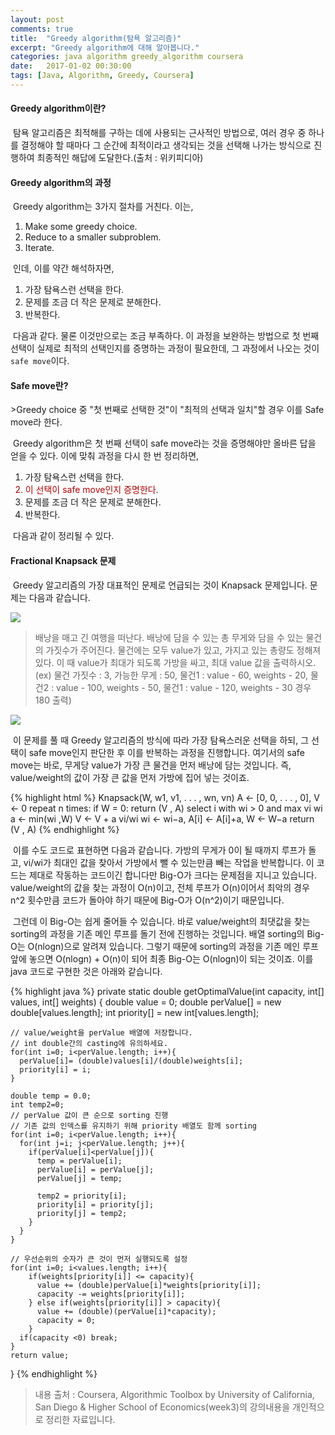 ```yaml
---
layout: post
comments: true
title:  "Greedy algorithm(탐욕 알고리즘)"
excerpt: "Greedy algorithm에 대해 알아봅니다."
categories: java algorithm greedy_algorithm coursera
date:   2017-01-02 00:30:00
tags: [Java, Algorithm, Greedy, Coursera]
---
```


<h4>Greedy algorithm이란?</h4>
<p>&nbsp;탐욕 알고리즘은 최적해를 구하는 데에 사용되는 근사적인 방법으로, 여러 경우 중 하나를 결정해야 할 때마다 그 순간에 최적이라고 생각되는 것을 선택해 나가는 방식으로 진행하여 최종적인 해답에 도달한다.(출처 : 위키피디아)</p>

<h4>Greedy algorithm의 과정</h4>

<p>&nbsp;Greedy algorithm는 3가지 절차를 거친다. 이는,</p>
<ol>
  <li>Make some greedy choice.</li>
  <li>Reduce to a smaller subproblem.</li>
  <li>Iterate.</li>
</ol>

<p>&nbsp;인데, 이를 약간 해석하자면,</p>
<ol>
  <li>가장 탐욕스런 선택을 한다.</li>
  <li>문제를 조금 더 작은 문제로 분해한다.</li>
  <li>반복한다.</li>
</ol>

<p>&nbsp;다음과 같다. 물론 이것만으로는 조금 부족하다. 이 과정을 보완하는 방법으로 첫 번째 선택이 실제로 최적의 선택인지를 증명하는 과정이 필요한데, 그 과정에서 나오는 것이 <code>safe move</code>이다.</p>

<h4>Safe move란?</h4>
>Greedy choice 중 "첫 번째로 선택한 것"이 "최적의 선택과 일치"할 경우 이를 Safe move라 한다.

<p>&nbsp;Greedy algorithm은 첫 번째 선택이 safe move라는 것을 증명해야만 올바른 답을 얻을 수 있다. 이에 맞춰 과정을 다시 한 번 정리하면,</p>

<ol>
  <li>가장 탐욕스런 선택을 한다.</li>
  <li style="color:#b20000">이 선택이 safe move인지 증명한다.</li>
  <li>문제를 조금 더 작은 문제로 분해한다.</li>
  <li>반복한다.</li>
</ol>

<p>&nbsp;다음과 같이 정리될 수 있다.</p>

<h4>Fractional Knapsack 문제</h4>

<p>&nbsp;Greedy 알고리즘의 가장 대표적인 문제로 언급되는 것이 Knapsack 문제입니다. 문제는 다음과 같습니다.</p>

<img src="https://dl.dropbox.com/s/5x37ekxmdsxtq7s/knapsack.png">

>배낭을 매고 긴 여행을 떠난다. 배낭에 담을 수 있는 총 무게와 담을 수 있는 물건의 가짓수가 주어진다. 물건에는 모두 value가 있고, 가지고 있는 총량도 정해져 있다. 이 때 value가 최대가 되도록 가방을 싸고, 최대 value 값을 출력하시오.(ex) 물건 가짓수 : 3, 가능한 무게 : 50, 물건1 : value - 60, weights - 20, 물건2 : value - 100, weights - 50, 물건1 : value - 120, weights - 30 경우 180 출력)

<img src="https://dl.dropbox.com/s/u7qe6w9dk6kvdx0/sample.png">

<p>&nbsp;이 문제를 풀 때 Greedy 알고리즘의 방식에 따라 가장 탐욕스러운 선택을 하되, 그 선택이 safe move인지 판단한 후 이를 반복하는 과정을 진행합니다. 여기서의 safe move는 바로, 무게당 value가 가장 큰 물건을 먼저 배낭에 담는 것입니다. 즉, value/weight의 값이 가장 큰 값을 먼저 가방에 집어 넣는 것이죠.</p>

{% highlight html %}
Knapsack(W, w1, v1, . . . , wn, vn)
  A ← [0, 0, . . . , 0], V ← 0
  repeat n times:
  if W = 0:
    return (V , A)
  select i with wi > 0 and max vi
  wi
  a ← min(wi ,W)
  V ← V + a vi/wi
  wi ← wi−a, A[i] ← A[i]+a, W ← W−a
return (V , A)
{% endhighlight %}

<p>&nbsp;이를 수도 코드로 표현하면 다음과 같습니다. 가방의 무게가 0이 될 때까지 루프가 돌고, vi/wi가 최대인 값을 찾아서 가방에서 뺄 수 있는만큼 빼는 작업을 반복합니다. 이 코드는 제대로 작동하는 코드이긴 합니다만 Big-O가 크다는 문제점을 지니고 있습니다. value/weight의 값을 찾는 과정이 O(n)이고, 전체 루프가 O(n)이어서 최악의 경우 n^2 횟수만큼 코드가 돌아야 하기 때문에 Big-O가 O(n^2)이기 때문입니다.</p>
<p>&nbsp;그런데 이 Big-O는 쉽게 줄어들 수 있습니다. 바로 value/weight의 최댓값을 찾는 sorting의 과정을 기존 메인 루프를 돌기 전에 진행하는 것입니다. 배열 sorting의 Big-O는 O(nlogn)으로 알려져 있습니다. 그렇기 때문에 sorting의 과정을 기존 메인 루프 앞에 놓으면 O(nlogn) + O(n)이 되어 최종 Big-O는 O(nlogn)이 되는 것이죠. 이를 java 코드로 구현한 것은 아래와 같습니다.</p>

{% highlight java %}
private static double getOptimalValue(int capacity, int[] values, int[] weights) {
    double value = 0;
    double perValue[] = new double[values.length];
    int priority[] = new int[values.length];

    // value/weight을 perValue 배열에 저장합니다.
    // int double간의 casting에 유의하세요.
    for(int i=0; i<perValue.length; i++){
      perValue[i]= (double)values[i]/(double)weights[i];
      priority[i] = i;
    }

    double temp = 0.0;
    int temp2=0;
    // perValue 값이 큰 순으로 sorting 진행
    // 기존 값의 인덱스를 유지하기 위해 priority 배열도 함께 sorting
    for(int i=0; i<perValue.length; i++){
      for(int j=i; j<perValue.length; j++){
        if(perValue[i]<perValue[j]){
          temp = perValue[i];
          perValue[i] = perValue[j];
          perValue[j] = temp;

          temp2 = priority[i];
          priority[i] = priority[j];
          priority[j] = temp2;
        }
      }
    }

    // 우선순위의 숫자가 큰 것이 먼저 실행되도록 설정
    for(int i=0; i<values.length; i++){
        if(weights[priority[i]] <= capacity){
          value += (double)perValue[i]*weights[priority[i]];
          capacity -= weights[priority[i]];
        } else if(weights[priority[i]] > capacity){
          value += (double)(perValue[i]*capacity);
          capacity = 0;
        }
      if(capacity <0) break;
    }
    return value;
}
{% endhighlight %}

>내용 출처 : Coursera, Algorithmic Toolbox by University of California, San Diego & Higher School of Economics(week3)의 강의내용을 개인적으로 정리한 자료입니다.

